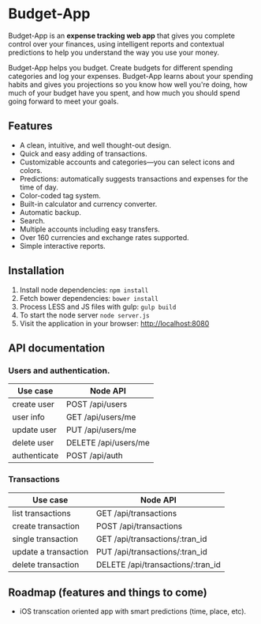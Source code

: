 # Budget-App

Budget-App is an **expense tracking web app** that gives you complete control over your finances, using intelligent reports and contextual predictions to help you understand the way you use your money.

Budget-App helps you budget. Create budgets for different spending categories and log your expenses. Budget-App learns about your spending habits and gives you projections so you know how well you're doing, how much of your budget have you spent, and how much you should spend going forward to meet your goals.

## Features

* A clean, intuitive, and well thought-out design.
* Quick and easy adding of transactions.
* Customizable accounts and categories—you can select icons and colors.
* Predictions: automatically suggests transactions and expenses for the time of day.
* Color-coded tag system.
* Built-in calculator and currency converter.
* Automatic backup.
* Search.
* Multiple accounts including easy transfers.
* Over 160 currencies and exchange rates supported.
* Simple interactive reports.

## Installation

1. Install node dependencies: `npm install`
2. Fetch bower dependencies: `bower install`
3. Process LESS and JS files with gulp: `gulp build`
4. To start the node server `node server.js`
5. Visit the application in your browser: [http://localhost:8080](http://localhost:8080)

## API documentation

### Users and authentication.

| Use case        | Node API               |
|-----------------|------------------------|
| create user     | POST /api/users        |
| user info       | GET /api/users/me      |
| update user     | PUT /api/users/me      |
| delete user     | DELETE /api/users/me   |
| authenticate    | POST /api/auth         |

### Transactions

| Use case             | Node API                          |
|----------------------|-----------------------------------|
| list transactions    | GET /api/transactions             |
| create transaction   | POST /api/transactions            |
| single transaction   | GET /api/transactions/:tran_id    |
| update a transaction | PUT /api/transactions/:tran_id    |
| delete transaction   | DELETE /api/transactions/:tran_id |


## Roadmap (features and things to come)

* iOS transcation oriented app with smart predictions (time, place, etc).


